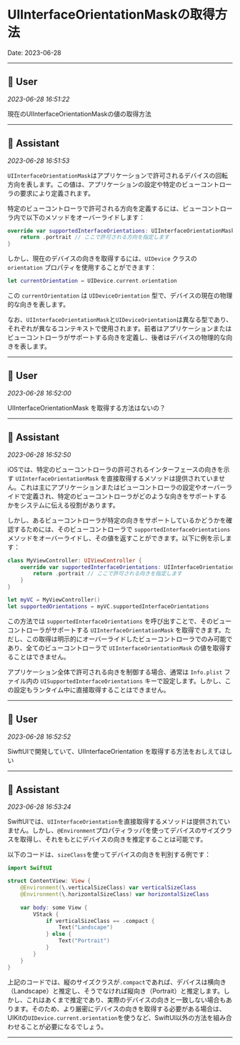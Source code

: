 # UIInterfaceOrientationMaskの取得方法

Date: 2023-06-28

---

## 👤 User
*2023-06-28 16:51:22*

現在のUIInterfaceOrientationMaskの値の取得方法

---

## 🤖 Assistant
*2023-06-28 16:51:53*

`UIInterfaceOrientationMask`はアプリケーションで許可されるデバイスの回転方向を表します。この値は、アプリケーションの設定や特定のビューコントローラの要求により定義されます。

特定のビューコントローラで許可される方向を定義するには、ビューコントローラ内で以下のメソッドをオーバーライドします：

```swift
override var supportedInterfaceOrientations: UIInterfaceOrientationMask {
    return .portrait // ここで許可される方向を指定します
}
```

しかし、現在のデバイスの向きを取得するには、`UIDevice` クラスの `orientation` プロパティを使用することができます：

```swift
let currentOrientation = UIDevice.current.orientation
```

この `currentOrientation` は `UIDeviceOrientation` 型で、デバイスの現在の物理的な向きを表します。

なお、`UIInterfaceOrientationMask`と`UIDeviceOrientation`は異なる型であり、それぞれが異なるコンテキストで使用されます。前者はアプリケーションまたはビューコントローラがサポートする向きを定義し、後者はデバイスの物理的な向きを表します。

---

## 👤 User
*2023-06-28 16:52:00*

UIInterfaceOrientationMask を取得する方法はないの？

---

## 🤖 Assistant
*2023-06-28 16:52:50*

iOSでは、特定のビューコントローラの許可されるインターフェースの向きを示す `UIInterfaceOrientationMask` を直接取得するメソッドは提供されていません。これは主にアプリケーションまたはビューコントローラの設定やオーバーライドで定義され、特定のビューコントローラがどのような向きをサポートするかをシステムに伝える役割があります。

しかし、あるビューコントローラが特定の向きをサポートしているかどうかを確認するためには、そのビューコントローラで `supportedInterfaceOrientations` メソッドをオーバーライドし、その値を返すことができます。以下に例を示します：

```swift
class MyViewController: UIViewController {
    override var supportedInterfaceOrientations: UIInterfaceOrientationMask {
        return .portrait // ここで許可される向きを指定します
    }
}

let myVC = MyViewController()
let supportedOrientations = myVC.supportedInterfaceOrientations
```

この方法では `supportedInterfaceOrientations` を呼び出すことで、そのビューコントローラがサポートする `UIInterfaceOrientationMask` を取得できます。ただし、この取得は明示的にオーバーライドしたビューコントローラでのみ可能であり、全てのビューコントローラで `UIInterfaceOrientationMask` の値を取得することはできません。

アプリケーション全体で許可される向きを制御する場合、通常は `Info.plist` ファイル内の `UISupportedInterfaceOrientations` キーで設定します。しかし、この設定もランタイム中に直接取得することはできません。

---

## 👤 User
*2023-06-28 16:52:52*

SiwftUIで開発していて、UIInterfaceOrientation を取得する方法をおしえてほしい

---

## 🤖 Assistant
*2023-06-28 16:53:24*

SwiftUIでは、`UIInterfaceOrientation`を直接取得するメソッドは提供されていません。しかし、`@Environment`プロパティラッパを使ってデバイスのサイズクラスを取得し、それをもとにデバイスの向きを推定することは可能です。

以下のコードは、`sizeClass`を使ってデバイスの向きを判別する例です：

```swift
import SwiftUI

struct ContentView: View {
    @Environment(\.verticalSizeClass) var verticalSizeClass
    @Environment(\.horizontalSizeClass) var horizontalSizeClass
    
    var body: some View {
        VStack {
            if verticalSizeClass == .compact {
                Text("Landscape")
            } else {
                Text("Portrait")
            }
        }
    }
}
```

上記のコードでは、縦のサイズクラスが`.compact`であれば、デバイスは横向き（Landscape）と推定し、そうでなければ縦向き（Portrait）と推定します。しかし、これはあくまで推定であり、実際のデバイスの向きと一致しない場合もあります。そのため、より厳密にデバイスの向きを取得する必要がある場合は、UIKitの`UIDevice.current.orientation`を使うなど、SwiftUI以外の方法を組み合わせることが必要になるでしょう。

---
